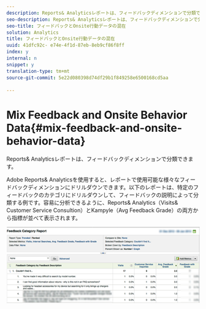 ```yaml
---
description: Reports& Analyticsレポートは、フィードバックディメンションで分類できます。
seo-description: Reports& Analyticsレポートは、フィードバックディメンションで分類できます。
seo-title: フィードバックとOnsite行動データの混在
solution: Analytics
title: フィードバックとOnsite行動データの混在
uuid: 41dfc92c- e74e-4f1d-87eb-8eb9cf86f8ff
index: y
internal: n
snippet: y
translation-type: tm+mt
source-git-commit: 5e22d080398d74df29b1f849258e6500168cd5aa

---
```



# Mix Feedback and Onsite Behavior Data{#mix-feedback-and-onsite-behavior-data}

Reports&amp; Analyticsレポートは、フィードバックディメンションで分類できます。

Adobe Reports&amp; Analyticsを使用すると、レポートで使用可能な様々なフィードバックディメンションにドリルダウンできます。以下のレポートは、特定のフィードバックのカテゴリにドリルダウンして、フィードバックの説明によって分類する例です。容易に分析できるように、Reports&amp; Analytics（Visits&amp; Customer Service Consultion）とKampyle（Avg Feedback Grade）の両方から指標が並べて表示されます。

![](assets/feedback_category_report.png)


